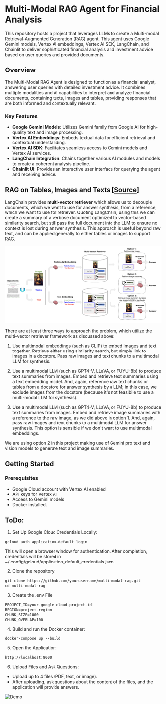 # Multi-Modal RAG Agent for Financial Analysis

This repository hosts a project that leverages LLMs to create a Multi-modal Retrieval-Augmented Generation (RAG) agent. This agent uses Google Gemini models, Vertex AI embeddings, Vertex AI SDK, LangChain, and Chainlit to deliver sophisticated financial analysis and investment advice based on user queries and provided documents.

## Overview

The Multi-Modal RAG Agent is designed to function as a financial analyst, answering user queries with detailed investment advice. It combines multiple modalities and AI capabilities to interpret and analyze financial documents, containing texts, images and tables, providing responses that are both informed and contextually relevant.


### Key Features

- **Google Gemini Models**: Utilizes Gemini family from Google AI for high-quality text and image processing.
- **Vertex AI Embeddings**: Embeds textual data for efficient retrieval and contextual understanding.
- **Vertex AI SDK**: Facilitates seamless access to Gemini models and Vertex AI services.
- **LangChain Integration**: Chains together various AI modules and models to create a coherent analysis pipeline.
- **Chainlit UI**: Provides an interactive user interface for querying the agent and receiving advice.

## RAG on Tables, Images and Texts [[Source](https://blog.langchain.dev/semi-structured-multi-modal-rag/)]
LangChain provides **multi-vector retriever** which allows us to decouple documents, which we want to use for answer synthesis, from a reference, which we want to use for retriever. Quoting LangChain, using this we can create a summary of a verbose document optimized to vector-based similarity search, but still pass the full document into the LLM to ensure no context is lost during answer synthesis. This approach is useful beyond raw text, and can be applied generally to either tables or images to support RAG.

[![Multi-modal data using Multi-Vector Retriever](assets/mm-overview.png)](https://blog.langchain.dev/content/images/size/w1600/2023/10/image-22.png)

There are at least three ways to approach the problem, which utilize the multi-vector retriever framework as discussed above:

1. Use multimodal embeddings (such as CLIP) to embed images and text together. Retrieve either using similarity search, but simply link to images in a docstore. Pass raw images and text chunks to a multimodal LLM for synthesis.

2. Use a multimodal LLM (such as GPT4-V, LLaVA, or FUYU-8b) to produce text summaries from images. Embed and retrieve text summaries using a text embedding model. And, again, reference raw text chunks or tables from a docstore for answer synthesis by a LLM; in this case, we exclude images from the docstore (because it's not feasibile to use a multi-modal LLM for synthesis).

3. Use a multimodal LLM (such as GPT4-V, LLaVA, or FUYU-8b) to produce text summaries from images. Embed and retrieve image summaries with a reference to the raw image, as we did above in option 1. And, again, pass raw images and text chunks to a multimodal LLM for answer synthesis. This option is sensible if we don't want to use multimodal embeddings.

We are using option 2 in this project making use of Gemini pro text and vision models to generate text and image summaries.


## Getting Started

### Prerequisites

- Google Cloud account with Vertex AI enabled
- API keys for Vertex AI
- Access to Gemini models
- Docker installed.

<!--- ### Installation

1. **Clone the repository**:
   ```bash
   git clone https://github.com/yourusername/financial-analyst-rag-agent.git
   cd financial-analyst-rag-agent
    ```

1. **Install dependencies**:
   ```bash
   git clone https://github.com/yourusername/financial-analyst-rag-agent.git
   cd financial-analyst-rag-agent
    ```
!--->

## ToDo:

1. Set Up Google Cloud Credentials Locally:
```
gcloud auth application-default login
```
This will open a browser window for authentication. After completion, credentials will be stored in ~/.config/gcloud/application_default_credentials.json.

2. Clone the repository:
```
git clone https://github.com/yourusername/multi-modal-rag.git
cd multi-modal-rag
```
3. Create the .env File
```
PROJECT_ID=your-google-cloud-project-id
REGION=project-region
CHUNK_SIZE=1000
CHUNK_OVERLAP=100
```

4. Build and run the Docker container:
```
docker-compose up --build
```

5. Open the Application:
```
http://localhost:8000
```
6. Upload Files and Ask Questions:

- Upload up to 4 files (PDF, text, or image).
- After uploading, ask questions about the content of the files, and the application will provide answers.

![Demo](assets/demo.png)
